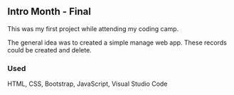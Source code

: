 ## Intro Month - Final
This was my first project while attending my coding camp.

The general idea was to created a simple manage web app. These records could be created and delete.

### Used
HTML, CSS, Bootstrap, JavaScript, Visual Studio Code


